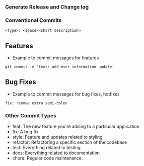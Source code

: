 ### Generate Release and Change log

### Conventional Commits
```
<type>: <space><short description>
```
## Features
- Example to commit messages for features
```
git commit -m 'feat: add user information update'
```

## Bug Fixes
- Example to commit messages for bug fixes, hotfixes
```
fix: remove extra semi-colon
```

### Other Commit Types
- feat: The new feature you're adding to a particular application
- fix: A bug fix
- style: Feature and updates related to styling
- refactor: Refactoring a specific section of the codebase
- test: Everything related to testing
- docs: Everything related to documentation
- chore: Regular code maintenance. 
